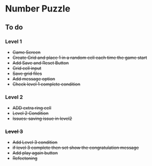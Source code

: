 # Number Puzzle

## To do
### Level 1
- <strike>Game Screen</strike>
- <strike>Create Grid and place 1 in a random cell each time the game start</strike>
- <strike>Add Save and Reset Button</strike> 
- <strike>Grid cell input</strike>
- <strike>Save grid files</strike>
- <strike>Add message option</strike>
- <strike>Check level 1  complete condition</strike>


### Level 2
- <strike>ADD extra ring cell</stike>
- <strike>Level 2 Condition</stike>
- <strike>Issues: saving issue in level2</strike>

### Level 3
- Add Level 3 condition
- if level 3 complete then set show the congratulation message
- Add play again button
- Refectoning
